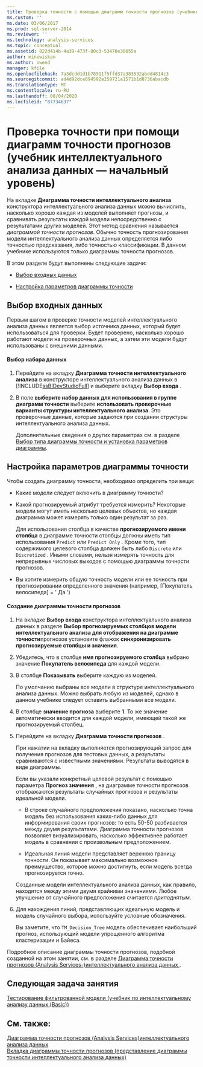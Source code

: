 ```yaml
---
title: Проверка точности с помощью диаграмм точности прогнозов (учебник по интеллектуальному анализу данных — базовый) | Документация Майкрософт
ms.custom: ''
ms.date: 03/06/2017
ms.prod: sql-server-2014
ms.reviewer: ''
ms.technology: analysis-services
ms.topic: conceptual
ms.assetid: 822d414b-4a39-473f-80c3-53476e30655a
author: minewiskan
ms.author: owend
manager: kfile
ms.openlocfilehash: 7a3dcdd1d1b78911f5ffd37a383532abdd4814c3
ms.sourcegitcommit: ad4d92dce894592a259721a1571b1d8736abacdb
ms.translationtype: MT
ms.contentlocale: ru-RU
ms.lasthandoff: 08/04/2020
ms.locfileid: "87734637"
---
```

# <a name="testing-accuracy-with-lift-charts-basic-data-mining-tutorial"></a>Проверка точности при помощи диаграмм точности прогнозов (учебник интеллектуального анализа данных — начальный уровень)
  На вкладке **Диаграмма точности интеллектуального анализа** конструктора интеллектуального анализа данных можно вычислить, насколько хорошо каждая из моделей выполняет прогнозы, и сравнивать результаты каждой модели непосредственно с результатами других моделей. Этот метод сравнения называется *диаграммой точности прогнозов*. Обычно точность прогнозирования модели интеллектуального анализа данных определяется либо точностью предсказания, либо точностью классификации. В данном учебнике используются только диаграммы точности прогнозов.  
  
 В этом разделе будут выполнены следующие задачи:  
  
-   [Выбор входных данных](#BKMK_InputData)  
  
-   [Настройка параметров диаграммы точности](#BKMK_Selecting)  
  
##  <a name="choosing-the-input-data"></a><a name="BKMK_InputData"></a>Выбор входных данных  
 Первым шагом в проверке точности моделей интеллектуального анализа данных является выбор источника данных, который будет использоваться для проверки. Будет проверено, насколько хорошо работают модели на проверочных данных, а затем эти модели будут использованы с внешними данными.  
  
#### <a name="to-select-the-data-set"></a>Выбор набора данных  
  
1.  Перейдите на вкладку **Диаграмма точности интеллектуального анализа** в конструкторе интеллектуального анализа данных в [!INCLUDE[ssBIDevStudioFull](../includes/ssbidevstudiofull-md.md)] и выберите вкладку **Выбор входа** .  
  
2.  В поле **выберите набор данных для использования в группе диаграмм точности** выберите **использовать проверочные варианты структуры интеллектуального анализа**. Это проверочные данные, которые задаются при создании структуры интеллектуального анализа данных.  
  
     Дополнительные сведения о других параметрах см. в разделе [Выбор типа диаграммы точности и установка параметров диаграммы](../../2014/analysis-services/data-mining/choose-an-accuracy-chart-type-and-set-chart-options.md).  
  
##  <a name="setting-accuracy-chart-parameters"></a><a name="BKMK_Selecting"></a>Настройка параметров диаграммы точности  
 Чтобы создать диаграмму точности, необходимо определить три вещи:  
  
-   Какие модели следует включить в диаграмму точности?  
  
-   Какой прогнозируемый атрибут требуется измерить? Некоторые модели могут иметь несколько целевых объектов, но каждая диаграмма может измерять только один результат за раз.  
  
     Для использования столбца в качестве **прогнозируемого имени столбца** в диаграмме точности столбцы должны иметь тип использования `Predict` или `Predict Only` . Кроме того, тип содержимого целевого столбца должен быть либо `Discrete` или `Discretized` . Иными словами, нельзя измерять точность для непрерывных числовых выходов с помощью диаграммы точности прогнозов.  
  
-   Вы хотите измерить общую точность модели или ее точность при прогнозировании определенного значения (например, [Покупатель велосипеда] = ' Да ')  
  
#### <a name="to-generate-the-lift-chart"></a>Создание диаграммы точности прогнозов  
  
1.  На вкладке **Выбор входа** конструктора интеллектуального анализа данных в разделе **Выбор прогнозируемых столбцов модели интеллектуального анализа для отображения на диаграмме точности**прогнозов установите флажок **синхронизировать прогнозируемые столбцы и значения**.  
  
2.  Убедитесь, что в столбце **имя прогнозируемого столбца** выбрано значение **Покупатель велосипеда** для каждой модели.  
  
3.  В столбце **Показывать** выберите каждую из моделей.  
  
     По умолчанию выбраны все модели в структуре интеллектуального анализа данных. Можно выбрать любую из моделей, однако в данном учебнике следует оставить выбранными все модели.  
  
4.  В столбце **значение прогноза** выберите **1**. То же значение автоматически вводится для каждой модели, имеющей такой же прогнозируемый столбец.  
  
5.  Перейдите на вкладку **Диаграмма точности прогнозов** .  
  
     При нажатии на вкладку выполняется прогнозирующий запрос для получения прогнозов для тестовых данных, а результаты сравниваются с известными значениями. Результаты выводятся в виде диаграммы.  
  
     Если вы указали конкретный целевой результат с помощью параметра **Прогноз значения** , на диаграмме точности прогнозов отображаются результаты случайных прогнозов и результаты идеальной модели.  
  
    -   В строке случайного предположения показано, насколько точна модель без использования каких-либо данных для информирования своих прогнозов: то есть 50-50 разбивается между двумя результатами. Диаграмма точности прогнозов позволяет визуализировать, насколько эффективнее работает модель в сравнении с произвольным предположением.  
  
    -   Идеальная линия модели представляет верхнюю границу точности. Он показывает максимально возможное преимущество, которое можно достигнуть, если модель всегда прогнозируется точно.  
  
     Созданные модели интеллектуального анализа данных, как правило, находятся между этими двумя крайними значениями. Любое улучшение от случайного предположения считается *приподнятым*.  
  
6.  Для нахождения линий, представляющих идеальную модель и модель случайного выбора, используйте условные обозначения.  
  
     Вы заметите, что `TM_Decision_Tree` модель обеспечивает наибольший прогноз, использующий модели упрощенного алгоритма кластеризации и Байеса.  
  
 Подробное описание диаграммы точности прогнозов, подобной созданной на этом занятии, см. в разделе [Диаграмма точности прогнозов &#40;Analysis Services-&#41;интеллектуального анализа данных ](../../2014/analysis-services/data-mining/lift-chart-analysis-services-data-mining.md).  
  
## <a name="next-task-in-lesson"></a>Следующая задача занятия  
 [Тестирование фильтрованной модели &#40;учебник по интеллектуальному анализу данных (Basic)&#41;](../../2014/tutorials/testing-a-filtered-model-basic-data-mining-tutorial.md)  
  
## <a name="see-also"></a>См. также:  
 [Диаграмма точности прогнозов &#40;Analysis Services&#41;интеллектуального анализа данных](../../2014/analysis-services/data-mining/lift-chart-analysis-services-data-mining.md)   
 [Вкладка диаграммы точности прогнозов &#40;представление диаграммы точности интеллектуального анализа данных&#41;](../../2014/analysis-services/lift-chart-tab-mining-accuracy-chart-view.md)  
  
  

